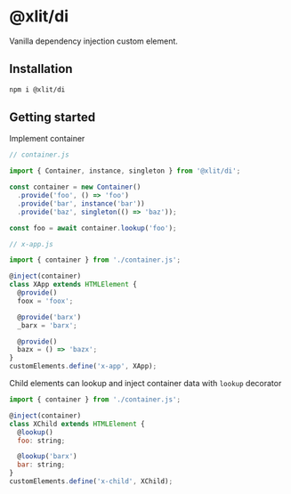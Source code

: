# @xlit/di

Vanilla dependency injection custom element.

## Installation

```sh
npm i @xlit/di
```

## Getting started

Implement container

```js
// container.js

import { Container, instance, singleton } from '@xlit/di';

const container = new Container()
  .provide('foo', () => 'foo')
  .provide('bar', instance('bar'))
  .provide('baz', singleton(() => 'baz'));

const foo = await container.lookup('foo');
```

```js
// x-app.js

import { container } from './container.js';

@inject(container)
class XApp extends HTMLElement {
  @provide()
  foox = 'foox';

  @provide('barx')
  _barx = 'barx';

  @provide()
  bazx = () => 'bazx';
}
customElements.define('x-app', XApp);
```

Child elements can lookup and inject container data with `lookup` decorator

```js
import { container } from './container.js';

@inject(container)
class XChild extends HTMLElement {
  @lookup()
  foo: string;

  @lookup('barx')
  bar: string;
}
customElements.define('x-child', XChild);
```
